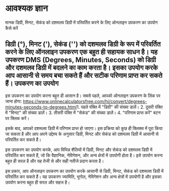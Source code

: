 आवश्यक ज्ञान
============

मानक डिग्री, मिनट, सेकंड को दशमलव डिग्री में परिवर्तित करने के लिए ऑनलाइन उपकरण का उपयोग कैसे करें

डिग्री (°), मिनट ('), सेकंड ('') को दशमलव डिग्री के रूप में परिवर्तित करने के लिए ऑनलाइन उपकरण एक बहुत ही सहायक साधन है। यह उपकरण DMS (Degrees, Minutes, Seconds) को डिग्री और दशमलव डिग्री में बदलने का काम करता है। इसका उपयोग करके आप आसानी से समय बचा सकते हैं और सटीक परिणाम प्राप्त कर सकते हैं। उपकरण का उपयोग
--------------

इस उपकरण का उपयोग करना बहुत ही आसान है। सबसे पहले, आपको ऑनलाइन उपकरण के लिंक पर जाना होगा: <https://www.onlinecalculatorsfree.com/hi/convert/degrees-minutes-seconds-to-degrees.html>1. पहले पंक्ति में "डिग्री" की संख्या डालें।
2. दूसरी पंक्ति में "मिनट" की संख्या डालें।
3. तीसरी पंक्ति में "सेकंड" की संख्या डालें।
4. "परिणाम प्राप्त करें" बटन पर क्लिक करें।

इसके बाद, आपको दशमलव डिग्री में परिणाम प्राप्त हो जाएगा। इस प्रक्रिया को कुछ ही क्लिक्स में पूरा किया जा सकता है और आप अपने उद्देश्य के अनुसार डिग्री, मिनट और सेकंड को दशमलव डिग्री में आसानी से परिवर्तित कर सकते हैं।

इस उपकरण का उपयोग करके, आप विभिन्न शैलियों में डिग्री, मिनट और सेकंड को दशमलव डिग्री में परिवर्तित कर सकते हैं, जो कि वैज्ञानिक, नेविगेशन, और अन्य क्षेत्रों में उपयोगी होता है। इसे उपयोग करना बहुत ही सरल है और यह तेजी से और सही नतीजे प्रदान करता है।

इस प्रकार, आप ऑनलाइन उपकरण का उपयोग करके आसानी से डिग्री, मिनट, सेकंड को दशमलव डिग्री में परिवर्तित कर सकते हैं। यह उपकरण ज्यामिति, भूगोल, नेविगेशन और अन्य क्षेत्रों में उपयोगी है और इसका उपयोग करना बहुत ही सरल और सहज है।